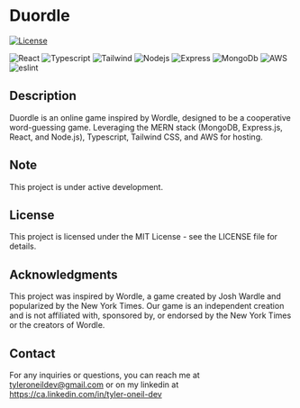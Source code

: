 # Duordle

[![License](https://img.shields.io/badge/License-MIT-blue.svg)](https://opensource.org/licenses/MIT)

![React](https://img.shields.io/badge/-ReactJs-61DAFB?logo=react&logoColor=white&style=for-the-badge)
![Typescript](https://img.shields.io/badge/TypeScript-007ACC?style=for-the-badge&logo=typescript&logoColor=white)
![Tailwind](https://img.shields.io/badge/Tailwind_CSS-38B2AC?style=for-the-badge&logo=tailwind-css&logoColor=white)
![Nodejs](https://img.shields.io/badge/Node.js-43853D?style=for-the-badge&logo=node.js&logoColor=white)
![Express](https://img.shields.io/badge/Express.js-404D59?style=for-the-badge)
![MongoDb](https://img.shields.io/badge/MongoDB-4EA94B?style=for-the-badge&logo=mongodb&logoColor=white)
![AWS](https://img.shields.io/badge/Amazon_AWS-232F3E?style=for-the-badge&logo=amazon-aws&logoColor=white)
![eslint](https://img.shields.io/badge/eslint-3A33D1?style=for-the-badge&logo=eslint&logoColor=white)

## Description

Duordle is an online game inspired by Wordle, designed to be a cooperative word-guessing game. Leveraging the MERN stack (MongoDB, Express.js, React, and Node.js), Typescript, Tailwind CSS, and AWS for hosting.

## Note

This project is under active development.

## License

This project is licensed under the MIT License - see the LICENSE file for details.

## Acknowledgments

This project was inspired by Wordle, a game created by Josh Wardle and popularized by the New York Times. Our game is an independent creation and is not affiliated with, sponsored by, or endorsed by the New York Times or the creators of Wordle.

## Contact

For any inquiries or questions, you can reach me at tyleroneildev@gmail.com
or on my linkedin at https://ca.linkedin.com/in/tyler-oneil-dev
